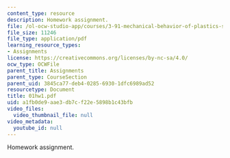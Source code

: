```yaml
---
content_type: resource
description: Homework assignment.
file: /ol-ocw-studio-app/courses/3-91-mechanical-behavior-of-plastics-spring-2007/a1fb0de9aae3db7cf22e5898b1c43bfb_01hw1.pdf
file_size: 11246
file_type: application/pdf
learning_resource_types:
- Assignments
license: https://creativecommons.org/licenses/by-nc-sa/4.0/
ocw_type: OCWFile
parent_title: Assignments
parent_type: CourseSection
parent_uid: 3845ca77-deb4-0285-6930-1dfc6989ad52
resourcetype: Document
title: 01hw1.pdf
uid: a1fb0de9-aae3-db7c-f22e-5898b1c43bfb
video_files:
  video_thumbnail_file: null
video_metadata:
  youtube_id: null
---
```

Homework assignment.